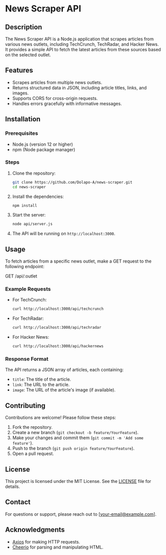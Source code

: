# News Scraper API

## Description

The News Scraper API is a Node.js application that scrapes articles from various news outlets, including TechCrunch, TechRadar, and Hacker News. It provides a simple API to fetch the latest articles from these sources based on the selected outlet.

## Features

- Scrapes articles from multiple news outlets.
- Returns structured data in JSON, including article titles, links, and images.
- Supports CORS for cross-origin requests.
- Handles errors gracefully with informative messages.

## Installation

### Prerequisites

- Node.js (version 12 or higher)
- npm (Node package manager)

### Steps

1. Clone the repository:

   ```bash
   git clone https://github.com/Dolapo-A/news-scraper.git
   cd news-scraper
   ```

2. Install the dependencies:

   ```bash
   npm install
   ```

3. Start the server:

   ```bash
   node api/server.js
   ```

4. The API will be running on `http://localhost:3000`.

## Usage

To fetch articles from a specific news outlet, make a GET request to the following endpoint:

GET /api/:outlet

### Example Requests

- For TechCrunch:

  ```bash
  curl http://localhost:3000/api/techcrunch
  ```

- For TechRadar:

  ```bash
  curl http://localhost:3000/api/techradar
  ```

- For Hacker News:
  ```bash
  curl http://localhost:3000/api/hackernews
  ```

### Response Format

The API returns a JSON array of articles, each containing:

- `title`: The title of the article.
- `link`: The URL to the article.
- `image`: The URL of the article's image (if available).

## Contributing

Contributions are welcome! Please follow these steps:

1. Fork the repository.
2. Create a new branch (`git checkout -b feature/YourFeature`).
3. Make your changes and commit them (`git commit -m 'Add some feature'`).
4. Push to the branch (`git push origin feature/YourFeature`).
5. Open a pull request.

## License

This project is licensed under the MIT License. See the [LICENSE](LICENSE) file for details.

## Contact

For questions or support, please reach out to [your-email@example.com].

## Acknowledgments

- [Axios](https://axios-http.com/) for making HTTP requests.
- [Cheerio](https://cheerio.js.org/) for parsing and manipulating HTML.
